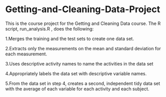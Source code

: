 # Getting-and-Cleaning-Data-Project
This is the course project for the Getting and Cleaning Data course. The R script, run_analysis.R , does the following:

1.Merges the training and the test sets to create one data set.

2.Extracts only the measurements on the mean and standard deviation for each measurement.

3.Uses descriptive activity names to name the activities in the data set

4.Appropriately labels the data set with descriptive variable names.

5.From the data set in step 4, creates a second, independent tidy data set with the average of each variable for each activity and each subject.
